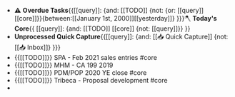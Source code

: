 - ⚠️ **Overdue Tasks**{{[[query]]: {and: [[TODO]]  {not: {or: [[query]] [[core]]}}{between:[[January 1st, 2000]][[yesterday]]} }}}🪓 **Today's Core**{{ [[query]]: {and: [[TODO]] [[core]] {not: [[query]]}} }}
- **Unprocessed Quick Capture**{{[[query]]: {and: [[📥 Quick Capture]] {not: [[📥 Inbox]]} }}}
- {{[[TODO]]}} SPA - Feb 2021 sales entries #core
- {{[[TODO]]}} MHM - CA 199 2019
- {{[[TODO]]}} PDM/POP 2020 YE close #core
- {{[[TODO]]}} Tribeca - Proposal development #core
- 
